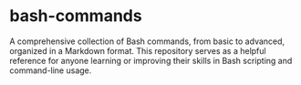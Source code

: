 # bash-commands
A comprehensive collection of Bash commands, from basic to advanced, organized in a Markdown format. This repository serves as a helpful reference for anyone learning or improving their skills in Bash scripting and command-line usage.
